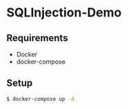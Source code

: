 # SQLInjection-Demo

## Requirements
- Docker
- docker-compose

## Setup
```bash
$ docker-compose up -d
```